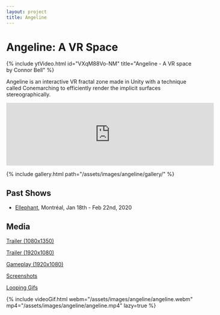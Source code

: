 ```yaml
---
layout: project
title: Angeline
---
```


<head>
<link rel="stylesheet" href="/assets/css/lite-yt-embed.css">
</head>

# Angeline: A VR Space

{% include ytVideo.html id="VXqM88Vo-NM" title="Angeline - A VR space by Connor Bell" %}

Angeline is an interactive VR fractal zone made in Unity with a technique called Conemarching to efficiently render the implicit surfaces stereographically. 

<iframe frameborder="0" src="https://itch.io/embed/711093?bg_color=000000&fg_color=eecefa&link_color=a75bfa&border_color=737373" width="552" height="167" class="max-w-full mb-6"><a href="https://connorbell.itch.io/angeline">Angeline by connor bell</a></iframe>

{% include gallery.html path="/assets/images/angeline/gallery/" %}

## Past Shows

* [Ellephant](https://ellephant.org/), Montréal, Jan 18th - Feb 22nd, 2020 

## Media

[Trailer (1080x1350)](https://drive.google.com/open?id=1aOac2bIftzuN_qYiPAyAG06pu_FkvFZ2)

[Trailer (1920x1080)](https://drive.google.com/open?id=1ffn04WVPAuNCavnzTgRpIix3yQZLi8_5)

[Gameplay (1920x1080)](https://drive.google.com/open?id=1dEmpLjrmHor2T-FhgG3-9nHwEqhullnR)

[Screenshots](https://drive.google.com/open?id=1lsrJF76KuRgHAT1YJcf6TkZxiqH-9Du7)

[Looping Gifs](https://drive.google.com/open?id=1boYdVdnJXn6Q664TWTHLO2hUJCQqLUf7)

{% include videoGif.html 
webm="/assets/images/angeline/angeline.webm" 
mp4="/assets/images/angeline/angeline.mp4"
lazy=true %}

<script src="/assets/js/lightbox-gallery.js"></script>
<script src="/assets/js/lite-yt-embed.js"></script>